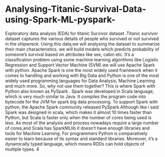 # Analysing-Titanic-Survival-Data-using-Spark-ML-pyspark-
Exploratory data analysis (EDA) for titanic Survivor dataset .Titanic
survivor dataset captures the various details of people who survived or not survived in the
shipwreck. Using this data,we will analysing the dataset to summarize their main characteristics.
we will build models which predicts probability of someone’s survival based on attributes like sex,
cabin etc. It’s a classification problem using some machine learning algorithms like Logistic Regression
and Support Vector Machine (SVM).we will use Apache Spark with python.
Apache Spark is one the most widely used framework when it comes to handling and working with
Big Data and Python is one of the most widely used programming languages for Data Analysis, Machine
Learning and much more. So, why not use them together? This is where Spark with Python
also known as PySpark . Spark was developed in Scala language, which is very much similar to
Java. It compiles the program code into bytecode for the JVM for spark big data processing.
To support Spark with python, the Apache Spark community released PySpark.Although like i said
Spark was designed in scala, which makes it almost 10 times faster than Python, but Scala is faster
only when the number of cores being used is less. As most of the analysis and process nowadays
require a large number of cores,and Scala has SparkMLlib it doesn’t have enough libraries and
tools for Machine Learning. For programmers Python is comparatively easier to learn because of
its syntax and standard libraries. Moreover, it’s a dynamically typed language, which means RDDs
can hold objects of multiple types.
4
